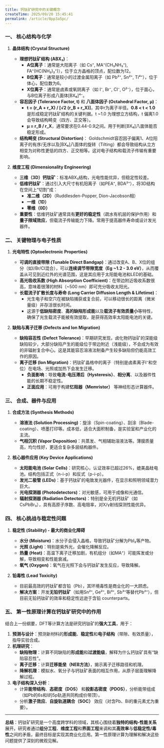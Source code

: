 ```yaml
---
title: 钙钛矿研究中的关键概念
createTime: 2025/09/20 15:45:41
permalink: /article/8pp3a5pc/
---
```


### **一、 核心结构与化学**

1.  **晶体结构 (Crystal Structure)**
    *   **理想钙钛矿结构 (ABX₃)**：
        *   **A位离子**：通常是大阳离子（如 Cs⁺, MA⁺(CH₃NH₃⁺), FA⁺(HC(NH₂)₂⁺)），位于立方晶格的顶点，配位数为12。
        *   **B位离子**：通常是较小的过渡金属阳离子（如 Pb²⁺, Sn²⁺, Ti⁴⁺），位于体心，配位数为6。
        *   **X位离子**：通常是卤素或氧阴离子（如 I⁻, Br⁻, Cl⁻, O²⁻），位于面心，与B位离子形成八面体[BX₆]⁴⁻。
    *   **容忍因子 (Tolerance Factor, t)** 和 **八面体因子 (Octahedral Factor, μ)**：
        *   **t = (r_A + r_X) / [√2 (r_B + r_X)]**，其中r为离子半径。**0.8 < t < 1.0** 是形成稳定钙钛矿结构的关键判据。t ~1.0 为理想立方结构，t 偏离1.0会导致结构畸变（四方、正交等）。
        *   **μ = r_B / r_X**，通常要求在0.44-0.9之间。用于判断[BX₆]八面体能否稳定形成。
    *   **结构畸变 (Structural Distortion)**： Goldschmidt容忍因子偏离1、A位阳离子的有序/无序以及[BX₆]八面体的旋转（Tilting）都会导致结构从立方相变为对称性更低的四方、正交相等。这对电子结构和载流子传输有重要影响。

2.  **维度工程 (Dimensionality Engineering)**
    *   **三维（3D）钙钛矿**：标准ABX₃结构，光电性能优异，但稳定性较差。
    *   **低维钙钛矿**：通过引入大尺寸有机阳离子（如PEA⁺, BDA²⁺），将3D结构在空间上“切割”成：
        *   **准二维（2D）**（Ruddlesden-Popper, Dion-Jacobson相）
        *   **一维（1D）**
        *   **零维（0D）**
    *   **重要性**：低维钙钛矿通常具有**更好的稳定性**（疏水有机层的保护作用）和**量子限域效应**，但载流子传输能力下降。常用于提高器件寿命或设计发光器件。

### **二、 关键物理与电子性质**

1.  **光电特性 (Optoelectronic Properties)**
    *   **可调的直接带隙 (Tunable Direct Bandgap)**：通过改变A、B、X位的组分（如I/Br/Cl混合），可以**连续调节带隙宽度（Eg ~1.2 - 3.0 eV）**，从而覆盖从可见到近红外的光谱范围，这是其应用于太阳能电池和LED的基础。
    *   **高光吸收系数 (High Absorption Coefficient)**：在带边附近吸收系数很高，意味着很薄的材料（~500 nm）即可充分吸收太阳光。
    *   **长载流子扩散长度与寿命 (Long Carrier Diffusion Length & Lifetime)**：
        *   光生电子和空穴在被缺陷捕获或复合前，可以移动很长的距离（微米量级）并存活很长时间。
        *   这源于**低缺陷密度**、**高的缺陷形成能**以及**载流子有效质量小**等特性，确保了光生载流子能被有效提取，是获得高效率太阳能电池的关键。

2.  **缺陷与离子迁移 (Defects and Ion Migration)**
    *   **缺陷容忍性 (Defect Tolerance)**：早期研究发现，卤化物钙钛矿的深能级缺陷较少，大部分缺陷产生的能级位于带边附近（浅能级），不会成为有效的非辐射复合中心。这是其能容忍溶液法制备产生较多缺陷但仍能高效工作的原因。
    *   **离子迁移 (Ion Migration)**：钙钛矿晶格中的离子（特别是卤素离子I⁻和空位）在电场、光照或加热下会发生迁移。
        *   **负面影响**：导致**电流-电压滞后（Hysteresis）**、**相分离**、以及器件性能的长期不稳定性。
        *   **正面应用**：可用于构建**忆阻器（Memristor）** 等神经形态计算器件。

### **三、 合成、器件与应用**

1.  **合成方法 (Synthesis Methods)**
    *   **溶液法 (Solution Processing)**：旋涂（Spin-coating）、刮涂（Blade-coating）、喷墨打印等。成本低，适合大面积制备，是实验室和产业化的主流。
    *   **气相沉积 (Vapor Deposition)**：共蒸发、气相辅助溶液法等。薄膜质量高，均匀性好，更适合复杂多层结构器件。

2.  **核心器件应用 (Key Device Applications)**
    *   **太阳能电池 (Solar Cells)**：研究核心，认证效率已超过26%，媲美晶硅电池。结构包括正式（n-i-p）和反式（p-i-p）。
    *   **发光二极管 (LEDs)**：基于钙钛矿的电致发光器件，在显示和照明领域潜力巨大。
    *   **光电探测器 (Photodetectors)**：对光敏感，可用于成像和光通信。
    *   **辐射探测器 (Radiation Detectors)**：特别是全无机钙钛矿（如CsPbBr₃），具有高原子序数、高电阻率，对X/γ射线探测性能优异。

### **四、 核心挑战与稳定性问题**

1.  **稳定性 (Stability) - 最大的商业化障碍**
    *   **水分 (Moisture)**：水分子会侵入晶格，导致钙钛矿分解为PbI₂等产物。
    *   **光照 (Light)**：特别是紫外光，会催化降解反应。
    *   **热量 (Heat)**：高温下离子迁移加剧，有机组分（如MA⁺）可能挥发或分解，导致相变和性能衰减。
    *   **氧气 (Oxygen)**：氧气在光照下会与钙钛矿发生反应，导致降解。

2.  **铅毒性 (Lead Toxicity)**
    *   目前最高效的钙钛矿都含铅（Pb），其环境毒性是商业化的一大顾虑。
    *   **解决方案**：开发**无铅钙钛矿**（如用Sn²⁺, Ge²⁺, Bi³⁺, Sb³⁺等替代Pb²⁺），但目前无铅钙钛矿的效率和稳定性远逊于含铅 counterparts。

### **五、 第一性原理计算在钙钛矿研究中的作用**

结合上一份纲要，DFT等计算方法是研究钙钛矿的**强大工具**，用于：

1.  **预测与设计**：预测新材料的**形成能**、**稳定性**和**电子结构**（带隙、有效质量），指导实验合成。
2.  **机理研究**：
    *   **缺陷物理**：计算不同缺陷的**形成能**和**过渡能级**，解释为什么钙钛矿具有“缺陷容忍性”。
    *   **离子迁移**：计算**迁移能垒（NEB方法）**，揭示离子迁移路径和机理。
    *   **降解机理**：模拟水、氧分子与钙钛矿表面的相互作用，从原子层面理解降解过程。
3.  **电子结构深入分析**：
    *   计算**能带结构**、**态密度（DOS）** 和**投影态密度（PDOS）**，分析能带组成（如Pb的6s和I的5p轨道共同构成价带顶）。
    *   分析**激子效应**、**自旋轨道耦合（SOC）** 效应（对含Pb、Bi的重元素尤为重要）。

---

**总结**：钙钛矿研究是一个高度跨学科的领域，其核心围绕着**独特的结构-性能关系**展开。研究者通过**组分工程**、**维度工程**和**界面工程**来调和其**高效率**与**低稳定性/毒性**之间的矛盾，最终目标是实现其商业化应用。第一性原理计算为理解和解决这些问题提供了深刻的微观见解。